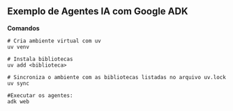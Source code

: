 ## Exemplo de Agentes IA com Google ADK


**Comandos**

```shell
# Cria ambiente virtual com uv
uv venv

# Instala bibliotecas
uv add <biblioteca>

# Sincroniza o ambiente com as bibliotecas listadas no arquivo uv.lock
uv sync

#Executar os agentes:
adk web
```
